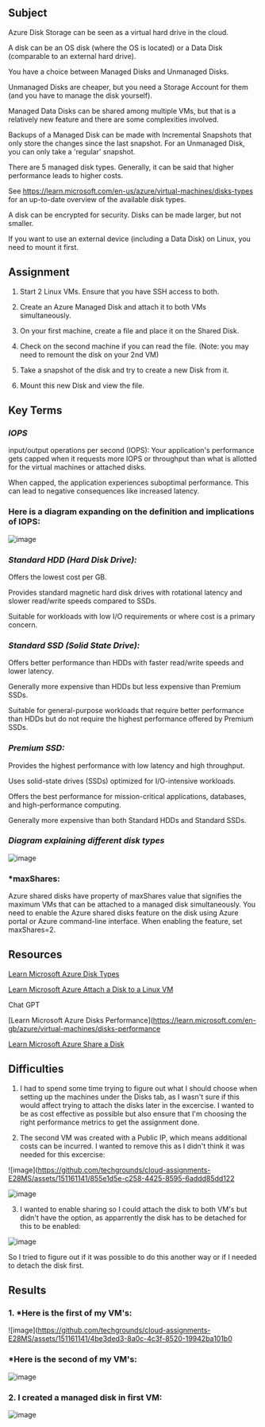 ## Subject

Azure Disk Storage can be seen as a virtual hard drive in the cloud. 

A disk can be an OS disk (where the OS is located) or a Data Disk (comparable to an external hard drive). 

You have a choice between Managed Disks and Unmanaged Disks. 

Unmanaged Disks are cheaper, but you need a Storage Account for them (and you have to manage the disk yourself). 

Managed Data Disks can be shared among multiple VMs, but that is a relatively new feature and there are some complexities involved. 

Backups of a Managed Disk can be made with Incremental Snapshots that only store the changes since the last snapshot. For an Unmanaged Disk, you can only take a 'regular' snapshot.

There are 5 managed disk types. Generally, it can be said that higher performance leads to higher costs. 

See https://learn.microsoft.com/en-us/azure/virtual-machines/disks-types for an up-to-date overview of the available disk types.

A disk can be encrypted for security. Disks can be made larger, but not smaller.

If you want to use an external device (including a Data Disk) on Linux, you need to mount it first.


## Assignment

1.  Start 2 Linux VMs. Ensure that you have SSH access to both.

2.  Create an Azure Managed Disk and attach it to both VMs simultaneously.

3.  On your first machine, create a file and place it on the Shared Disk.

4.  Check on the second machine if you can read the file. (Note: you may need to remount the disk on your 2nd VM)

5.  Take a snapshot of the disk and try to create a new Disk from it.

6.  Mount this new Disk and view the file.

##  Key Terms

###  *IOPS*

input/output operations per second (IOPS):  Your application's performance gets capped when it requests more IOPS or throughput than what is allotted for the virtual machines or attached disks.

When capped, the application experiences suboptimal performance. This can lead to negative consequences like increased latency. 

###  Here is a diagram expanding on the definition and implications of IOPS:

![image](https://github.com/techgrounds/cloud-assignments-E28MS/assets/151161141/475f52a7-dd0f-4d77-b87a-8a9beae17a01)


### *Standard HDD (Hard Disk Drive):*

Offers the lowest cost per GB.

Provides standard magnetic hard disk drives with rotational latency and slower read/write speeds compared to SSDs.

Suitable for workloads with low I/O requirements or where cost is a primary concern.

###  *Standard SSD (Solid State Drive):*

Offers better performance than HDDs with faster read/write speeds and lower latency.

Generally more expensive than HDDs but less expensive than Premium SSDs.

Suitable for general-purpose workloads that require better performance than HDDs but do not require the highest performance offered by Premium SSDs.

###  *Premium SSD:*
Provides the highest performance with low latency and high throughput.

Uses solid-state drives (SSDs) optimized for I/O-intensive workloads.

Offers the best performance for mission-critical applications, databases, and high-performance computing.

Generally more expensive than both Standard HDDs and Standard SSDs.


###  *Diagram explaining different disk types*

![image](https://github.com/techgrounds/cloud-assignments-E28MS/assets/151161141/5085d2b6-3318-4250-abc5-8a024982a189)

### *maxShares:  

Azure shared disks have property of maxShares value that signifies the maximum VMs that can be attached to a managed disk simultaneously. You need to enable the Azure shared disks feature on the disk using Azure portal or Azure command-line interface. When enabling the feature, set maxShares=2.


##  Resources

[Learn Microsoft Azure Disk Types](https://learn.microsoft.com/en-us/azure/virtual-machines/disks-types)

[Learn Microsoft Azure Attach a Disk to a Linux VM](https://learn.microsoft.com/en-us/azure/virtual-machines/linux/attach-disk-portal)

Chat GPT

[Learn Microsoft Azure Disks Performance](https://learn.microsoft.com/en-gb/azure/virtual-machines/disks-performance

[Learn Microsoft Azure Share a Disk](https://learn.microsoft.com/en-us/azure/virtual-machines/disks-shared)

##  Difficulties

1.  I had to spend some time trying to figure out what I should choose when setting up the machines under the Disks tab, as I wasn't sure if this would affect trying to attach the disks later in the excercise.  I wanted to be as cost effective as possible but also ensure that I'm choosing the right performance metrics to get the assignment done.

2.  The second VM was created with a Public IP, which means additional costs can be incurred.  I wanted to remove this as I didn't think it was needed for this excercise:

   ![image](https://github.com/techgrounds/cloud-assignments-E28MS/assets/151161141/855e1d5e-c258-4425-8595-6addd85dd122

   ![image](https://github.com/techgrounds/cloud-assignments-E28MS/assets/151161141/3e2a5ba6-8897-417b-aa3f-0be45ee084c6)


3.  I wanted to enable sharing so I could attach the disk to both VM's but didn't have the option, as apparrently the disk has to be detached for this to be enabled:

   ![image](https://github.com/techgrounds/cloud-assignments-E28MS/assets/151161141/3703c263-d54d-45ab-9219-2c05dbbf05a4)

   So I tried to figure out if it was possible to do this another way or if I needed to detach the disk first.


   



##  Results

### 1.  *Here is the first of my VM's:

![image](https://github.com/techgrounds/cloud-assignments-E28MS/assets/151161141/4be3ded3-8a0c-4c3f-8520-19942ba101b0

###  *Here is the second of my VM's:

![image](https://github.com/techgrounds/cloud-assignments-E28MS/assets/151161141/3f60773b-2646-47e7-9beb-bf895ea4c451)

### 2.  I created a managed disk in first VM:

![image](https://github.com/techgrounds/cloud-assignments-E28MS/assets/151161141/a0f2d269-1a82-4168-9e73-a23a7fc0c5a0)




